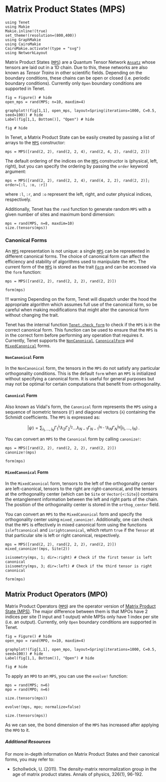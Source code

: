 # Matrix Product States (MPS)

```@setup examples
using Tenet
using Makie
Makie.inline!(true)
set_theme!(resolution=(800,400))
using GraphMakie
using CairoMakie
CairoMakie.activate!(type = "svg")
using NetworkLayout
```

Matrix Product States ([`MPS`](@ref)) are a Quantum Tensor Network [`Ansatz`](@ref) whose tensors are laid out in a 1D chain.
Due to this, these networks are also known as _Tensor Trains_ in other scientific fields.
Depending on the boundary conditions, these chains can be open or closed (i.e. periodic boundary conditions).
Currently only `Open` boundary conditions are supported in Tenet.

```@example examples
fig = Figure() # hide
open_mps = rand(MPS; n=10, maxdim=4)

graphplot!(fig[1,1], open_mps, layout=Spring(iterations=1000, C=0.5, seed=100)) # hide
Label(fig[1,1, Bottom()], "Open") # hide

fig # hide
```

In Tenet, a Matrix Product State can be easily created by passing a list of arrays to the [`MPS`](@ref) constructor:
```@repl examples
mps = MPS([rand(2, 2), rand(2, 2, 4), rand(2, 4, 2), rand(2, 2)])
```

The default ordering of the indices on the [`MPS`](@ref) constructor is (physical, left, right), but you can specify the ordering by passing the `order` keyword argument:

```@repl examples
mps = MPS([rand(2, 2), rand(2, 2, 4), rand(4, 2, 2), rand(2, 2)]; order=[:l, :o, :r])
```
where `:l`, `:r`, and `:o` represent the left, right, and outer physical indices, respectively.

Additionally, Tenet has the `rand` function to generate random `MPS` with a given number of sites and maximum bond dimension:

```@repl examples
mps = rand(MPS, n=8, maxdim=10)
size.(tensors(mps))
```

### Canonical Forms

An [`MPS`](@ref) representation is not unique: a single [`MPS`](@ref) can be represented in different canonical forms. The choice of canonical form can affect the efficiency and stability of algorithms used to manipulate the `MPS`.
The current form of the [`MPS`](@ref) is stored as the trait [`Form`](@ref) and can be accessed via the `form` function:

```@repl examples
mps = MPS([rand(2, 2), rand(2, 2, 2), rand(2, 2)])

form(mps)
```
!!! warning
    Depending on the form, Tenet will dispatch under the hood the appropriate algorithm which assumes full use of the canonical form, so be careful when making modifications that might alter the canonical form without changing the trait.

Tenet has the internal function [`Tenet.check_form`](@ref) to check if the `MPS` is in the correct canonical form. This function can be used to ensure that the `MPS` is in the correct form before performing any operation that requires it.
Currently, Tenet supports the [`NonCanonical`](@ref), [`CanonicalForm`](@ref) and [`MixedCanonical`](@ref) forms.

#### `NonCanonical` Form
In the `NonCanonical` form, the tensors in the `MPS` do not satisfy any particular orthogonality conditions. This is the default `form` when an `MPS` is initialized without specifying a canonical form. It is useful for general purposes but may not be optimal for certain computations that benefit from orthogonality.

#### `Canonical` Form
Also known as Vidal's form, the `Canonical` form represents the `MPS` using a sequence of isometric tensors (`Γ`) and diagonal vectors (`λ`) containing the Schmidt coefficients. The `MPS` is expressed as:

```math
| \psi \rangle = \sum_{i_1, \dots, i_N} \Gamma_1^{i_1} \lambda_2 \Gamma_2^{i_2} \dots \lambda_{N-1} \Gamma_{N-1}^{i_{N-1}} \lambda_N \Gamma_N^{i_N} | i_1, \dots, i_N \rangle \, .
```

You can convert an `MPS` to the `Canonical` form by calling `canonize!`:

```@repl examples
mps = MPS([rand(2, 2), rand(2, 2, 2), rand(2, 2)])
canonize!(mps)

form(mps)
```

#### `MixedCanonical` Form
In the `MixedCanonical` form, tensors to the left of the orthogonality center are left-canonical, tensors to the right are right-canonical, and the tensors at the orthogonality center (which can be `Site` or `Vector{<:Site}`) contains the entanglement information between the left and right parts of the chain. The position of the orthogonality center is stored in the `orthog_center` field.

You can convert an `MPS` to the `MixedCanonical` form and specify the orthogonality center using `mixed_canonize!`. Additionally, one can check that the `MPS` is effectively in mixed canonical form using the functions `isleftcanonical` and `isrightcanonical`, which return `true` if the `Tensor` at that particular site is left or right canonical, respectively.

```@repl examples
mps = MPS([rand(2, 2), rand(2, 2, 2), rand(2, 2)])
mixed_canonize!(mps, Site(2))

isisometry(mps, 1; dir=:right) # Check if the first tensor is left canonical
isisometry(mps, 3; dir=:left) # Check if the third tensor is right canonical

form(mps)
```

## Matrix Product Operators (MPO)

Matrix Product Operators ([`MPO`](@ref)) are the operator version of [Matrix Product State (MPS)](#matrix-product-states-mps).
The major difference between them is that MPOs have 2 indices per site (1 input and 1 output) while MPSs only have 1 index per site (i.e. an output). Currently, only `Open` boundary conditions are supported in Tenet.

```@example examples
fig = Figure() # hide
open_mpo = rand(MPO, n=10, maxdim=4)

graphplot!(fig[1,1], open_mpo, layout=Spring(iterations=1000, C=0.5, seed=100)) # hide
Label(fig[1,1, Bottom()], "Open") # hide

fig # hide
```

To apply an `MPO` to an `MPS`, you can use the `evolve!` function:

```@repl examples
mps = rand(MPS; n=6)
mpo = rand(MPO; n=6)

size.(tensors(mps))

evolve!(mps, mpo; normalize=false)

size.(tensors(mps))
```

As we can see, the bond dimension of the `MPS` has increased after applying the `MPO` to it.

##### Additional Resources
For more in-depth information on Matrix Product States and their canonical forms, you may refer to:
- Schollwöck, U. (2011). The density-matrix renormalization group in the age of matrix product states. Annals of physics, 326(1), 96-192.